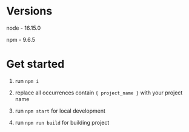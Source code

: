 # Versions #

node - 16.15.0

npm - 9.6.5

# Get started #

1. run `npm i`

2. replace all occurrences contain `{ project_name }` with your project name

3. run `npm start` for local development

4. run `npm run build` for building project
